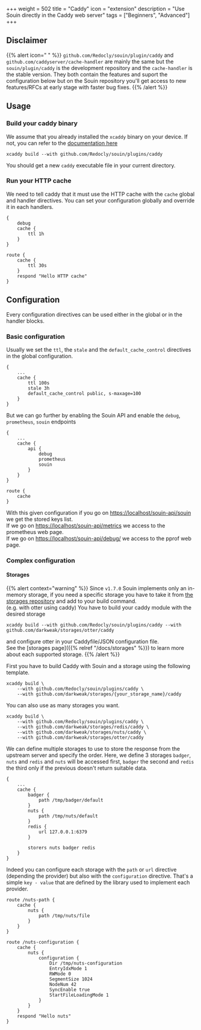 +++
weight = 502
title = "Caddy"
icon = "extension"
description = "Use Souin directly in the Caddy web server"
tags = ["Beginners", "Advanced"]
+++

## Disclaimer
{{% alert icon=" " %}}
`github.com/Redocly/souin/plugin/caddy` and `github.com/caddyserver/cache-handler` are mainly the same but the `souin/plugin/caddy` is the development repository and the `cache-handler` is the stable version. They both contain the features and suport the configuration below but on the Souin repository you'll get access to new features/RFCs at early stage with faster bug fixes.
{{% /alert %}}

## Usage

### Build your caddy binary
We assume that you already installed the `xcaddy` binary on your device. If not, you can refer to the [documentation here](https://github.com/caddyserver/xcaddy#install)

```shell
xcaddy build --with github.com/Redocly/souin/plugins/caddy
```

You should get a new `caddy` executable file in your current directory.


### Run your HTTP cache
We need to tell caddy that it must use the HTTP cache with the `cache` global and handler directives. You can set your configuration globally and override it in each handlers.
```caddyfile
{
    debug
    cache {
        ttl 1h
    }
}

route {
    cache {
        ttl 30s
    }
    respond "Hello HTTP cache"
}
```

## Configuration
Every configuration directives can be used either in the global or in the handler blocks.

### Basic configuration
Usually we set the `ttl`, the `stale` and the `default_cache_control` directives in the global configuration.

```caddyfile
{
    ...
    cache {
        ttl 100s
        stale 3h
        default_cache_control public, s-maxage=100
    }
}
```

But we can go further by enabling the Souin API and enable the `debug`, `prometheus`, `souin` endpoints
```caddyfile
{
    ...
    cache {
        api {
            debug
            prometheus
            souin
        }
    }
}

route {
    cache
}
```
With this given configuration if you go on [https://localhost/souin-api/souin](https://localhost/souin-api/souin) we get the stored keys list.  
If we go on [https://localhost/souin-api/metrics](https://localhost/souin-api/metrics) we access to the prometheus web page.  
If we go on [https://localhost/souin-api/debug/](https://localhost/souin-api/debug/) we access to the pprof web page.  

### Complex configuration

#### Storages
{{% alert context="warning" %}}
Since `v1.7.0` Souin implements only an in-memory storage, if you need a specific storage you have to take it from [the storages repository](https://github.com/darkweak/storages) and add to your build command.  
(e.g. with otter using caddy) You have to build your caddy module with the desired storage 
```shell
xcaddy build --with github.com/Redocly/souin/plugins/caddy --with github.com/darkweak/storages/otter/caddy
```
and configure otter in your Caddyfile/JSON configuration file.  
See the [storages page]({{% relref "/docs/storages" %}}) to learn more about each supported storage.
{{% /alert %}}

First you have to build Caddy with Souin and a storage using the following template.
```
xcaddy build \
    --with github.com/Redocly/souin/plugins/caddy \
    --with github.com/darkweak/storages/{your_storage_name}/caddy
```

You can also use as many storages you want.
```
xcaddy build \
    --with github.com/Redocly/souin/plugins/caddy \
    --with github.com/darkweak/storages/redis/caddy \
    --with github.com/darkweak/storages/nuts/caddy \
    --with github.com/darkweak/storages/otter/caddy
```

We can define multiple storages to use to store the response from the upstream server and specify the order.
Here, we define 3 storages `badger`, `nuts` and `redis` and `nuts` will be accessed first, `badger` the second and `redis` the third only if the previous doesn't return suitable data.

```caddyfile
{
    ...
    cache {
        badger {
            path /tmp/badger/default
        }
        nuts {
            path /tmp/nuts/default
        }
        redis {
            url 127.0.0.1:6379
        }

        storers nuts badger redis
    }
}
```

Indeed you can configure each storage with the `path` or `url` directive (depending the provider) but also with the `configuration` directive. That's a simple `key - value` that are defined by the library used to implement each provider.
```caddyfile
route /nuts-path {
    cache {
        nuts {
            path /tmp/nuts/file
        }
    }
}

route /nuts-configuration {
    cache {
        nuts {
            configuration {
                Dir /tmp/nuts-configuration
                EntryIdxMode 1
                RWMode 0
                SegmentSize 1024
                NodeNum 42
                SyncEnable true
                StartFileLoadingMode 1
            }
        }
    }
    respond "Hello nuts"
}
```

